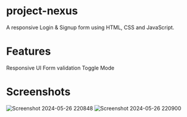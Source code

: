 # project-nexus
A responsive Login & Signup form using HTML, CSS and JavaScript.
# Features 
Responsive UI
Form validation
Toggle Mode
# Screenshots
![Screenshot 2024-05-26 220848](https://github.com/sayan54/project-nexus/assets/97897186/da69e1bd-a7f9-47cc-8f41-a0ab2976cc6e)
![Screenshot 2024-05-26 220900](https://github.com/sayan54/project-nexus/assets/97897186/efe8993f-7b96-4f38-a132-62131ce8d8b3)

